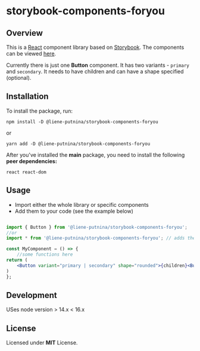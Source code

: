 # storybook-components-foryou

## Overview

This is a [React](https://reactjs.org/) component library based on [Storybook](https://storybook.js.org/). The components can be viewed [here](https://62e14216056cc0228f7a7c55--storybook-react-components.netlify.app/?path=/story/button--primary).

Currently there is just one **Button** component. It has two variants - `primary` and `secondary`. It needs to have children and can have a shape specified (optional).

## Installation

To install the package, run:

```shell
npm install -D @liene-putnina/storybook-components-foryou
```

or

```shell
yarn add -D @liene-putnina/storybook-components-foryou
```

After you've installed the **main** package, you need to install the following **peer dependencies:**

```shell
react react-dom
```

## Usage

- Import either the whole library or specific components
- Add them to your code (see the example below)

```jsx

import { Button } from '@liene-putnina/storybook-components-foryou';
//or
import * from '@liene-putnina/storybook-components-foryou'; // adds the whole library

const MyComponent = () => {
    //some functions here
return (
    <Button variant="primary | secondary" shape="rounded">{children}<Button/>
)
};
```

## Development

USes node version > 14.x < 16.x

## License

Licensed under **MIT** License.
